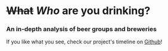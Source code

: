 
# ~~What~~ *Who* are you drinking?
### An in-depth analysis of beer groups and breweries

If you like what you see, check our project's timeline on <a target="_blank" href="https://github.com/epfl-ada/ada-2023-project-tornada">Github</a>!
